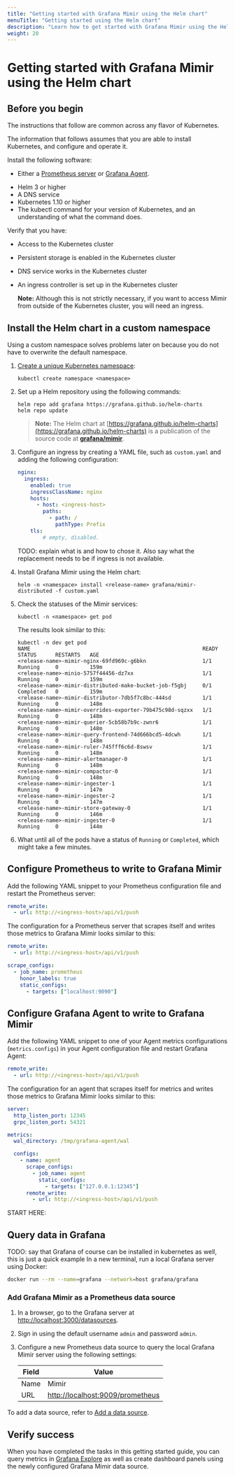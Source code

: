 ```yaml
---
title: "Getting started with Grafana Mimir using the Helm chart"
menuTitle: "Getting started using the Helm chart"
description: "Learn how to get started with Grafana Mimir using the Helm chart."
weight: 20
---
```


# Getting started with Grafana Mimir using the Helm chart

<!-- What is this about? TODO -->

## Before you begin

The instructions that follow are common across any flavor of Kubernetes.

The information that follows assumes that you are able to install Kubernetes, and configure and operate it.

Install the following software:

- Either a [Prometheus server](https://prometheus.io/docs/prometheus/latest/installation/) or [Grafana Agent](https://grafana.com/docs/grafana-cloud/agent/#installing-the-grafana-agent).
<!-- TBD, Krajo to figure out: - Verify that you have enough memery overall and number of cores. Krajo needs a couple of days for this answer to come in. -->
- Helm 3 or higher
- A DNS service
- Kubernetes 1.10 or higher
- The kubectl command for your version of Kubernetes, and an understanding of what the command does.

Verify that you have:

- Access to the Kubernetes cluster
- Persistent storage is enabled in the Kubernetes cluster
- DNS service works in the Kubernetes cluster
- An ingress controller is set up in the Kubernetes cluster

  **Note:** Although this is not strictly necessary, if you want to access Mimir from outside of the Kubernetes cluster, you will need an ingress.

## Install the Helm chart in a custom namespace

Using a custom namespace solves problems later on because you do not have to overwrite the default namespace.

1. [Create a unique Kubernetes namespace](https://kubernetes.io/docs/tasks/administer-cluster/namespaces/#creating-a-new-namespace):

    ```console
    kubectl create namespace <namespace>
    ```
1. Set up a Helm repository using the following commands:
    ```console
    helm repo add grafana https://grafana.github.io/helm-charts
    helm repo update
    ```
    > **Note:** The Helm chart at [https://grafana.github.io/helm-charts](https://grafana.github.io/helm-charts) is a publication of the source code at [**grafana/mimir**](https://github.com/grafana/mimir/tree/main/operations/helm/charts/mimir-distributed).

1. Configure an ingress by creating a YAML file, such as `custom.yaml` and adding the following configuration:

    ```yaml        
    nginx:
      ingress:
        enabled: true
        ingressClassName: nginx
        hosts:
          - host: <ingress-host>
            paths:
              - path: /
                pathType: Prefix
        tls:
            # empty, disabled.
    ```

    TODO: explain what <ingress-host> is and how to chose it. Also say what the replacement needs to be if ingress is not available.

1. Install Grafana Mimir using the Helm chart:

    ```console
    helm -n <namespace> install <release-name> grafana/mimir-distributed -f custom.yaml
    ```
1. Check the statuses of the Mimir services:

    ```console
    kubectl -n <namespace> get pod
    ```

    The results look similar to this:

    ```console
    kubectl -n dev get pod
    NAME                                                       READY   STATUS      RESTARTS   AGE
    <release-name>-mimir-nginx-69fd969c-g6bkn                  1/1     Running     0          159m
    <release-name>-minio-5757f44456-dz7xx                      1/1     Running     0          159m
    <release-name>-mimir-distributed-make-bucket-job-f5gbj     0/1     Completed   0          159m
    <release-name>-mimir-distributor-7db5f7c8bc-444sd          1/1     Running     0          148m
    <release-name>-mimir-overrides-exporter-79b475c98d-sqzxx   1/1     Running     0          148m
    <release-name>-mimir-querier-5cb58b7b9c-zwnr6              1/1     Running     0          148m
    <release-name>-mimir-query-frontend-74d666bcd5-4dcwh       1/1     Running     0          148m
    <release-name>-mimir-ruler-745fff6c6d-8swsv                1/1     Running     0          148m
    <release-name>-mimir-alertmanager-0                        1/1     Running     0          148m
    <release-name>-mimir-compactor-0                           1/1     Running     0          148m
    <release-name>-mimir-ingester-1                            1/1     Running     0          147m
    <release-name>-mimir-ingester-2                            1/1     Running     0          147m
    <release-name>-mimir-store-gateway-0                       1/1     Running     0          146m
    <release-name>-mimir-ingester-0                            1/1     Running     0          144m
    ```

1. What until all of the pods have a status of `Running` or `Completed`, which might take a few minutes.

## Configure Prometheus to write to Grafana Mimir

Add the following YAML snippet to your Prometheus configuration file and restart the Prometheus server:

```yaml
remote_write:
  - url: http://<ingress-host>/api/v1/push
```

The configuration for a Prometheus server that scrapes itself and writes those metrics to Grafana Mimir looks similar to this:

```yaml
remote_write:
  - url: http://<ingress-host>/api/v1/push

scrape_configs:
  - job_name: prometheus
    honor_labels: true
    static_configs:
      - targets: ["localhost:9090"]
```

## Configure Grafana Agent to write to Grafana Mimir

Add the following YAML snippet to one of your Agent metrics configurations (`metrics.configs`) in your Agent configuration file and restart Grafana Agent:

```yaml
remote_write:
  - url: http://<ingress-host>/api/v1/push
```

The configuration for an agent that scrapes itself for metrics and writes those metrics to Grafana Mimir looks similar to this:

```yaml
server:
  http_listen_port: 12345
  grpc_listen_port: 54321

metrics:
  wal_directory: /tmp/grafana-agent/wal

  configs:
    - name: agent
      scrape_configs:
        - job_name: agent
          static_configs:
            - targets: ["127.0.0.1:12345"]
      remote_write:
        - url: http://<ingress-host>/api/v1/push
```

START HERE:
## Query data in Grafana
TODO: say that Grafana of course can be installed in kubernetes as well, this is just a quick example
In a new terminal, run a local Grafana server using Docker:

```bash
docker run --rm --name=grafana --network=host grafana/grafana
```

### Add Grafana Mimir as a Prometheus data source

1. In a browser, go to the Grafana server at [http://localhost:3000/datasources](http://localhost:3000/datasources).
1. Sign in using the default username `admin` and password `admin`.
1. Configure a new Prometheus data source to query the local Grafana Mimir server using the following settings:

   | Field | Value                                                                |
   | ----- | -------------------------------------------------------------------- |
   | Name  | Mimir                                                                |
   | URL   | [http://localhost:9009/prometheus](http://localhost:9009/prometheus) |

To add a data source, refer to [Add a data source](https://grafana.com/docs/grafana/latest/datasources/add-a-data-source/).

## Verify success

When you have completed the tasks in this getting started guide, you can query metrics in [Grafana Explore](https://grafana.com/docs/grafana/latest/explore/)
as well as create dashboard panels using the newly configured Grafana Mimir data source.
